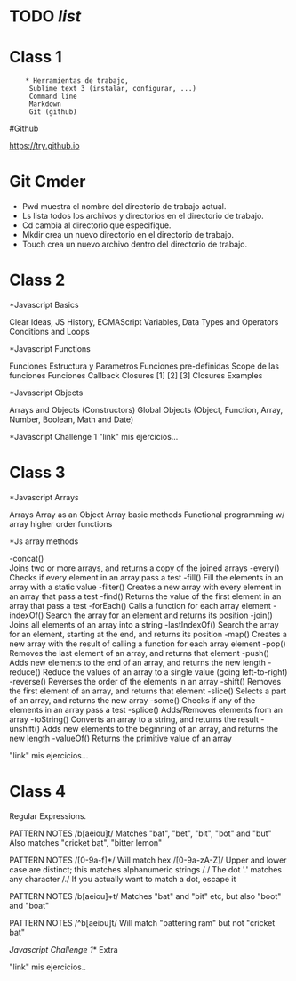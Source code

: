 

# TODO _list_



# Class 1 

        * Herramientas de trabajo,
         Sublime text 3 (instalar, configurar, ...)
         Command line
         Markdown
         Git (github)




#Github

https://try.github.io

# Git Cmder

* Pwd muestra el nombre del directorio de trabajo actual.
* Ls lista todos los archivos y directorios en el directorio de trabajo.
* Cd cambia al directorio que especifique.
* Mkdir crea un nuevo directorio en el directorio de trabajo.
* Touch crea un nuevo archivo dentro del directorio de trabajo.

# Class 2

*Javascript Basics

Clear Ideas, JS History, ECMAScript
Variables, Data Types and Operators
Conditions and Loops

*Javascript Functions

Funciones
Estructura y Parametros
Funciones pre-definidas
Scope de las funciones
Funciones Callback
Closures [1] [2] [3]
Closures Examples

*Javascript Objects

Arrays and Objects (Constructors)
Global Objects (Object, Function, Array, Number, Boolean, Math and Date)

*Javascript Challenge 1
"link" mis ejercicios...


# Class 3

*Javascript Arrays

Arrays
Array as an Object
Array basic methods
Functional programming w/ array higher order functions

*Js array methods

-concat()  
Joins two or more arrays, and returns a copy of the joined arrays
-every()
Checks if every element in an array pass a test
-fill()
Fill the elements in an array with a static value
-filter()
Creates a new array with every element in an array that pass a test
-find()
Returns the value of the first element in an array that pass a test
-forEach()
Calls a function for each array element
-indexOf()
Search the array for an element and returns its position
-join()
Joins all elements of an array into a string
-lastIndexOf()
Search the array for an element, starting at the end, and returns its position
-map()
Creates a new array with the result of calling a function for each array element
-pop()
Removes the last element of an array, and returns that element
-push()
Adds new elements to the end of an array, and returns the new length
-reduce()
Reduce the values of an array to a single value (going left-to-right)
-reverse()
Reverses the order of the elements in an array
-shift()
Removes the first element of an array, and returns that element
-slice()
Selects a part of an array, and returns the new array
-some()
Checks if any of the elements in an array pass a test
-splice()
Adds/Removes elements from an array
-toString()
Converts an array to a string, and returns the result
-unshift()
Adds new elements to the beginning of an array, and returns the new length
-valueOf()
Returns the primitive value of an array

"link" mis ejercicios...

# Class 4

Regular Expressions.


PATTERN         NOTES
/b[aeiou]t/     Matches "bat", "bet", "bit", "bot" and "but"
                Also matches "cricket bat", "bitter lemon"

PATTERN         NOTES
/[0-9a-f]*/     Will match hex
/[0-9a-zA-Z]/   Upper and lower case are distinct; this matches alphanumeric strings
/./ The dot '.' matches any character
/\./            If you actually want to match a dot, escape it

PATTERN         NOTES
/b[aeiou]+t/    Matches "bat" and "bit" etc, but also "boot" and "boat"

PATTERN         NOTES
/^b[aeiou]t/    Will match "battering ram" but not "cricket bat"

 *Javascript Challenge 1** Extra

"link" mis ejercicios..


